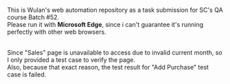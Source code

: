 This is Wulan's web automation repository as a task submission for SC's QA course Batch #52.</br>
Please run it with <b>Microsoft Edge</b>, since i can't guarantee it's running perfectly with other web browsers.</br></br>

Since "Sales" page is unavailable to access due to invalid current month, so I only provided a test case to verify the page.</br>
Also, because that exact reason, the test result for "Add Purchase" test case is failed.
